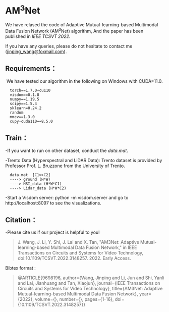 # AM<sup>3</sup>Net

We have relased the code of Adaptive Mutual-learning-based Multimodal Data Fusion Network (AM<sup>3</sup>Net) algorithm, And the paper has been published in *IEEE TCSVT 2022*.

If you have any queries, please do not hesitate to contact me (jinping_wang@foxmail.com).

## Requirements：
​	We have tested our algorithm in the following on Windows with CUDA=11.0.

      torch==1.7.0+cu110
      visdom==0.1.8
      numpy==1.19.5
      scipy==1.5.4
      sklearn=0.24.2
      random
      mmcv==1.3.0
      cupy-cuda110==8.5.0



## Train：
-If you want to run on other dataset, conduct the *data.mat*. 

-Trento Data (Hyperspectral and LiDAR Data): Trento dataset is provided by Professor Prof. L. Bruzzone from the University of Trento.

      data.mat  [C1>>C2]
      ----> ground (H*W)
      ----> HSI_data (H*W*C1)
      ----> Lidar_data (H*W*C2)
      
-Start a Visdom server: python -m visdom.server and go to http://localhost:8097 to see the visualizations.

## Citation：
-Please cite us if our project is helpful to you!

> J. Wang, J. Li, Y. Shi, J. Lai and X. Tan, "AM3Net: Adaptive Mutual-learning-based Multimodal Data Fusion Network," in IEEE Transactions on Circuits and Systems for Video Technology, doi:10.1109/TCSVT.2022.3148257. 2022. Early Access.

Bibtex format :

> @ARTICLE{9698196,
author={Wang, Jinping and Li, Jun and Shi, Yanli and Lai, Jianhuang and Tan, Xiaojun},
journal={IEEE Transactions on Circuits and Systems for Video Technology}, 
title={AM3Net: Adaptive Mutual-learning-based Multimodal Data Fusion Network}, 
year={2022},
volume={},
number={},
pages={1-16},
doi={10.1109/TCSVT.2022.3148257}}
     
     
